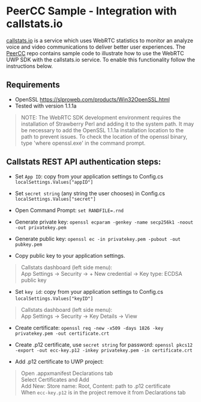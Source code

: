 # PeerCC Sample - Integration with callstats.io

[callstats.io](https://www.callstats.io) is a service which uses WebRTC statistics to monitor an analyze voice and video communications to deliver better user experiences.  The [PeerCC](https://www.github.com/webrtc-uwp/PeerCC) repo contains sample code to illustrate how to use the WebRTC UWP SDK with the callstats.io service.  To enable this functionality follow the instructions below.

## Requirements

* OpenSSL https://slproweb.com/products/Win32OpenSSL.html 
* Tested with version 1.1.1a 
> NOTE: The WebRTC SDK development environment requires the installation of Strawberry Perl and adding it to the system path.  It may be necessary to add the OpenSSL 1.1.1a installation location to the path to prevent issues.  To check the location of the openssl binary, type 'where openssl.exe' in the command prompt.   
    
## Callstats REST API authentication steps:

* Set `App ID`: copy from your application settings to Config.cs 
`localSettings.Values["appID"]`

* Set `secret string` (any string the user chooses) in Config.cs 
`localSettings.Values["secret"]`
    
* Open Command Prompt: 
`set RANDFILE=.rnd` 

* Generate private key: 
`openssl ecparam -genkey -name secp256k1 -noout -out privatekey.pem`

* Generate public key: 
`openssl ec -in privatekey.pem -pubout -out pubkey.pem`

* Copy public key to your application settings.
> Callstats dashboard (left side menu):       
> App Settings -> Security -> + New credential -> Key type: ECDSA public key   
   
* Set `key id`: copy from your application settings to Config.cs 
`localSettings.Values["keyID"]`  
> Callstats dashboard (left side menu):       
> App Settings -> Security -> Key Details -> View     
    
* Create certificate: 
`openssl req -new -x509 -days 1826 -key privatekey.pem -out certificate.crt`

* Create .p12 certificate, use `secret string` for password: 
`openssl pkcs12 -export -out ecc-key.p12 -inkey privatekey.pem -in certificate.crt`

* Add .p12 certificate to UWP project: 
> Open .appxmanifest Declarations tab     
> Select Certificates and Add      
> Add New: Store name: Root, Content: path to .p12 certificate      
> When `ecc-key.p12` is in the project remove it from Declarations tab   